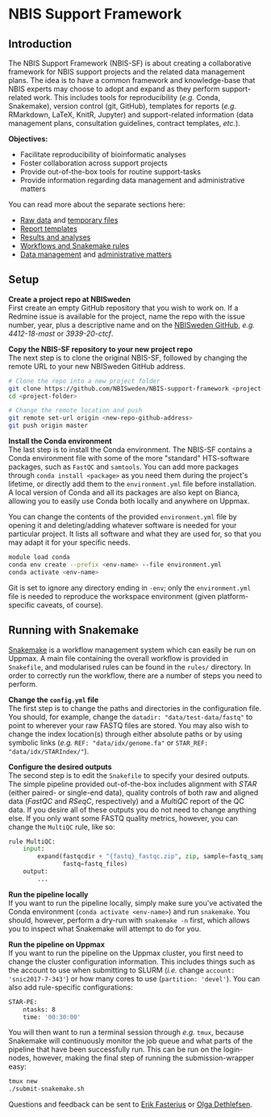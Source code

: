 # NBIS Support Framework

## Introduction

The NBIS Support Framework (NBIS-SF) is about creating a collaborative
framework for NBIS support projects and the related data management plans. The
idea is to have a common framework and knowledge-base that NBIS experts may
choose to adopt and expand as they perform support-related work. This includes
tools for reproducibility (*e.g.* Conda, Snakemake), version control (git,
GitHub), templates for reports (*e.g.* RMarkdown, LaTeX, KnitR, Jupyter) and
support-related information (data management plans, consultation guidelines,
contract templates, *etc.*).

**Objectives:**
 * Facilitate reproducibility of bioinformatic analyses
 * Foster collaboration across support projects
 * Provide out-of-the-box tools for routine support-tasks
 * Provide information regarding data management and administrative matters

You can read more about the separate sections here:
 * [Raw data][sf-data] and [temporary files][sf-scratch]
 * [Report templates][sf-report]
 * [Results and analyses][sf-results]
 * [Workflows and Snakemake rules][sf-rules]
 * [Data management][sf-dmp] and [administrative matters][sf-admin]

## Setup

**Create a project repo at NBISweden** \
First create an empty GitHub repository that you wish to work on. If a Redmine
issue is available for the project, name the repo with the issue number, year,
plus a descriptive name and on the [NBISweden GitHub][nbissweden], *e.g.*
*4412-18-mast* or *3939-20-ctcf*.

**Copy the NBIS-SF repository to your new project repo** \
The next step is to clone the original NBIS-SF, followed by changing the remote
URL to your new NBISweden GitHub address.

```bash
# Clone the repo into a new project folder
git clone https://github.com/NBISweden/NBIS-support-framework <project-folder>
cd <project-folder>

# Change the remote location and push
git remote set-url origin <new-repo-github-address>
git push origin master
```

**Install the Conda environment** \
The last step is to install the Conda environment. The NBIS-SF contains a
Conda environment file with some of the more "standard" HTS-software packages,
such as `FastQC` and `samtools`. You can add more packages through `conda
install <package>` as you need them during the project's lifetime, or directly
add them to the `environment.yml` file before installation. A local version of
Conda and all its packages are also kept on Bianca, allowing you to easily
use Conda both locally and anywhere on Uppmax.

You can change the contents of the provided `environment.yml` file by opening
it and deleting/adding whatever software is needed for your particular project.
It lists all software and what they are used for, so that you may adapt it for
your specific needs.

```bash
module load conda
conda env create --prefix <env-name> --file environment.yml
conda activate <env-name>
```

Git is set to ignore any directory ending in `-env`; only the `environment.yml`
file is needed to reproduce the workspace environment (given platform-specific
caveats, of course).

## Running with Snakemake

[Snakemake][snakemake-home] is a workflow management system which can easily be
run on Uppmax. A main file containing the overall workflow is provided in
`Snakefile`, and modularised rules can be found in the `rules/` directory. In
order to correctly run the workflow, there are a number of steps you need to
perform.

**Change the `config.yml` file** \
The first step is to change the paths and directories in the configuration
file. You should, for example, change the `datadir: "data/test-data/fastq"` to
point to wherever your raw FASTQ files are stored. You may also wish to change
the index location(s) through either absolute paths or by using symbolic links 
(*e.g.* `REF: "data/idx/genome.fa"` or `STAR_REF: "data/idx/STARIndex/"`).

**Configure the desired outputs** \
The second step is to edit the `Snakefile` to specify your desired outputs. The
simple pipeline provided out-of-the-box includes alignment with *STAR* (either
paired- or single-end data), quality controls of both raw and aligned data
(*FastQC* and *RSeqC*, respectively) and a *MultiQC* report of the QC data.
If you desire all of these outputs you do not need to change anything else.
If you only want some FASTQ quality metrics, however, you can change the
`MultiQC` rule, like so:

```python
rule MultiQC:
    input:
        expand(fastqcdir + "{fastq}_fastqc.zip", zip, sample=fastq_samples,
               fastq=fastq_files)
    output:
        ...
```

**Run the pipeline locally** \
If you want to run the pipeline locally, simply make sure you've activated the
Conda environment (`conda activate <env-name>`) and run `snakemake`. You
should, however, perform a dry-run with `snakemake -n` first, which allows you
to inspect what Snakemake will attempt to do for you.

**Run the pipeline on Uppmax** \
If you want to run the pipeline on the Uppmax cluster, you first need to change
the cluster configuration information. This includes things such as the account
to use when submitting to SLURM (*i.e.* change `account: 'snic2017-7-343'`) or
how many cores to use (`partition: 'devel'`). You can also add rule-specific
configurations:

```bash
STAR-PE:
    ntasks: 8
    time: '00:30:00'
```

You will then want to run a terminal session through *e.g.* `tmux`, because
Snakemake will continuously monitor the job queue and what parts of the
pipeline that have been successfully run. This can be run on the login-nodes,
however, making the final step of running the submission-wrapper easy:

```bash
tmux new
./submit-snakemake.sh
```

Questions and feedback can be sent to
[Erik Fasterius](mailto:erik.fasterius@nbis.se?subject=[NBIS-SF]) or
[Olga Dethlefsen](mailto:olga.dethlefsen@nbis.se?subject=[NBIS-SF]).

[conda-home]: https://conda.io/en/latest/
[conda-install]: https://conda.io/projects/conda/en/latest/user-guide/install/index.html
[nbissweden]: https://github.com/NBISweden
[sf-admin]: https://github.com/NBISweden/NBIS-support-framework/tree/master/admin
[sf-data]: https://github.com/NBISweden/NBIS-support-framework/tree/master/data
[sf-dmp]: https://github.com/NBISweden/NBIS-support-framework/tree/master/doc/data-management
[sf-report]: https://github.com/NBISweden/NBIS-support-framework/tree/master/reports
[sf-results]: https://github.com/NBISweden/NBIS-support-framework/tree/master/results
[sf-rules]: https://github.com/NBISweden/NBIS-support-framework/tree/master/rules
[sf-scratch]: https://github.com/NBISweden/NBIS-support-framework/tree/master/scratch
[snakemake-home]: https://snakemake.readthedocs.io/en/stable/
